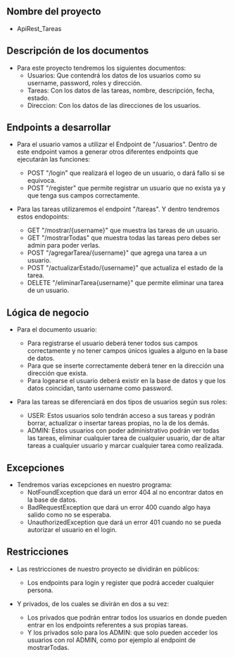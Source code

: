## Nombre del proyecto

- ApiRest_Tareas

## Descripción de los documentos

- Para este proyecto tendremos los siguientes documentos:
  - Usuarios: Que contendrá los datos de los usuarios como su username, password, roles y dirección.
  - Tareas: Con los datos de las tareas, nombre, descripción, fecha, estado.
  - Direccion: Con los datos de las direcciones de los usuarios.

## Endpoints a desarrollar

- Para el usuario vamos a utilizar el Endpoint de "/usuarios". Dentro de este endpoint vamos a generar otros diferentes endpoints que ejecutarán las funciones:
  - POST "/login" que realizará el logeo de un usuario, o dará fallo si se equivoca.
  - POST "/register" que permite registrar un usuario que no exista ya y que tenga sus campos correctamente.

 
- Para las tareas utilizaremos el endpoint "/tareas". Y dentro tendremos estos endopoints:
  - GET "/mostrar/{username}" que muestra las tareas de un usuario.
  - GET "/mostrarTodas" que muestra todas las tareas pero debes ser admin para poder verlas.
  - POST "/agregarTarea/{username}" que agrega una tarea a un usuario.
  - POST "/actualizarEstado/{username}" que actualiza el estado de la tarea.
  - DELETE "/eliminarTarea{username}" que permite eliminar una tarea de un usuario.

## Lógica de negocio

- Para el documento usuario:
  - Para registrarse el usuario deberá tener todos sus campos correctamente y no tener campos únicos iguales a alguno en la base de datos.
  - Para que se inserte correctamente deberá tener en la dirección una dirección que exista.
  - Para logearse el usuario deberá existir en la base de datos y que los datos coincidan, tanto username como password.


- Para las tareas se diferenciará en dos tipos de usuarios según sus roles:
  - USER: Estos usuarios solo tendrán acceso a sus tareas y podrán borrar, actualizar o insertar tareas propias, no la de los demás.
  - ADMIN: Estos usuarios con poder administrativo podrán ver todas las tareas, eliminar cualquier tarea de cualquier usuario, dar de altar tareas a cualquier usuario y marcar cualquier tarea como realizada.

## Excepciones

- Tendremos varias excepciones en nuestro programa:
  - NotFoundException que dará un error 404 al no encontrar datos en la base de datos.
  - BadRequestException que dará un error 400 cuando algo haya salido como no se esperaba.
  - UnauthorizedException que dará un error 401 cuando no se pueda autorizar el usuario en el login.

## Restricciones 

- Las restricciones de nuestro proyecto se dividirán en públicos:
  - Los endpoints para login y register que podrá acceder cualquier persona.
  

- Y privados, de los cuales se divirán en dos a su vez:
  - Los privados que podrán entrar todos los usuarios en donde pueden entrar en los endpoints referentes a sus propias tareas.
  - Y los privados solo para los ADMIN: que solo pueden acceder los usuarios con rol ADMIN, como por ejemplo al endpoint de mostrarTodas.